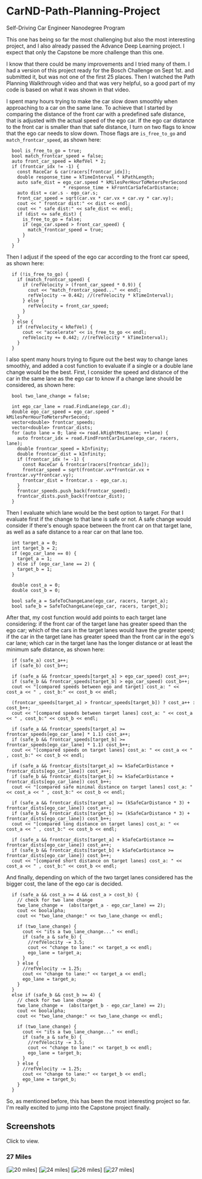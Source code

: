 # CarND-Path-Planning-Project
Self-Driving Car Engineer Nanodegree Program


This one has being so far the most challenging but also the most interesting project, and I also already passed the Advance Deep Learning project. I expect that only the Capstone be more challenge than this one.

I know that there could be many improvements and I tried many of them. I had a version of this project ready for the Bosch Challenge on Sept 1st. and submitted it, but was not one of the first 25 places. Then I watched the Path Planning Walkthrough video and that was very helpful, so a good part of my code is based on what it was shown in that video.

I spent many hours trying to make the car slow down smoothly when approaching to a car on the same lane. To achieve that I started by comparing the distance of the front car with a predefined safe distance, that is adjusted with the actual speed of the ego car. If the ego car distance to the front car is smaller than that safe distance, I turn on two flags to know that the ego car needs to slow down. Those flags are `is_free_to_go` and `match_frontcar_speed`, as shown here:

```
  bool is_free_to_go = true;
  bool match_frontcar_speed = false;
  auto front_car_speed = kRefVel * 2;
  if (frontcar_idx != -1) {
    const RaceCar & car(racers[frontcar_idx]);
    double response_time = kTimeInterval * kPathLength;
    auto safe_dist = ego_car.speed * kMilesPerHourToMetersPerSecond
                     * response_time + kFrontCarSafeCarDistance;
    auto dist = car.s - ego_car.s;
    front_car_speed = sqrt(car.vx * car.vx + car.vy * car.vy);
    cout << " frontcar dist:" << dist << endl;
    cout << " safe dist:" << safe_dist << endl;
    if (dist <= safe_dist) {
      is_free_to_go = false;
      if (ego_car.speed > front_car_speed) {
        match_frontcar_speed = true;
      }
    }
  }
```

Then I adjust if the speed of the ego car according to the front car speed, as shown here:

```
  if (!is_free_to_go) {
    if (match_frontcar_speed) {
      if (refVelocity > (front_car_speed * 0.9)) {
        cout << "match_frontcar_speed..." << endl;
        refVelocity -= 0.442; //(refVelocity * kTimeInterval);
      } else {
        refVelocity = front_car_speed;
      }
    }
  } else {
    if (refVelocity < kRefVel) {
      cout << "accelerate" << is_free_to_go << endl;
      refVelocity += 0.442; //(refVelocity * kTimeInterval);
    }
  }
```


I also spent many hours trying to figure out the best way to change lanes smoothly, and added a cost function to evaluate if a single or a double lane change would be the best.
First, I consider the speed and distance of the car in the same lane as the ego car to know if a change lane should be considered, as shown here:

```
  bool two_lane_change = false;

  int ego_car_lane = road.FindLane(ego_car.d);
  double ego_car_speed = ego_car.speed * kMilesPerHourToMetersPerSecond;
  vector<double> frontcar_speeds;
  vector<double> frontcar_dists;
  for (auto lane = 0; lane <= road.kRightMostLane; ++lane) {
    auto frontcar_idx = road.FindFrontCarInLane(ego_car, racers, lane);
    double frontcar_speed = kInfinity;
    double frontcar_dist = kInfinity;
    if (frontcar_idx != -1) {
      const RaceCar & frontcar(racers[frontcar_idx]);
      frontcar_speed = sqrt(frontcar.vx*frontcar.vx + frontcar.vy*frontcar.vy);
      frontcar_dist = frontcar.s - ego_car.s;
    }
    frontcar_speeds.push_back(frontcar_speed);
    frontcar_dists.push_back(frontcar_dist);
  }
```

Then I evaluate which lane would be the best option to target. For that I evaluate first if the change to that lane is safe or not. A safe change would consider if there's enough space between the front car on that target lane, as well as a safe distance to a rear car on that lane too.

```
  int target_a = 0;
  int target_b = 2;
  if (ego_car_lane == 0) {
    target_a = 1;
  } else if (ego_car_lane == 2) {
    target_b = 1;
  }

  double cost_a = 0;
  double cost_b = 0;

  bool safe_a = SafeToChangeLane(ego_car, racers, target_a);
  bool safe_b = SafeToChangeLane(ego_car, racers, target_b);
```

After that, my cost function would add points to each target lane considering: if the front car of the target lane has greater speed than the ego car; which of the cars in the target lanes would have the greater speed; if the car in the target lane has greater speed than the front car in the ego's car lane; which car in the target lane has the longer distance or at least the minimum safe distance, as shown here:

```
  if (safe_a) cost_a++;
  if (safe_b) cost_b++;

  if (safe_a && frontcar_speeds[target_a] > ego_car_speed) cost_a++;
  if (safe_b && frontcar_speeds[target_b] > ego_car_speed) cost_b++;
  cout << "[compared speeds between ego and target] cost_a: " << cost_a << " , cost_b:" << cost_b << endl;

  (frontcar_speeds[target_a] > frontcar_speeds[target_b]) ? cost_a++ : cost_b++;
  cout << "[compared speeds between target lanes] cost_a: " << cost_a << " , cost_b:" << cost_b << endl;

  if (safe_a && frontcar_speeds[target_a] >= frontcar_speeds[ego_car_lane] * 1.1) cost_a++;
  if (safe_b && frontcar_speeds[target_b] >= frontcar_speeds[ego_car_lane] * 1.1) cost_b++;
  cout << "[compared speeds on target lanes] cost_a: " << cost_a << " , cost_b:" << cost_b << endl;

  if (safe_a && frontcar_dists[target_a] >= kSafeCarDistance + frontcar_dists[ego_car_lane]) cost_a++;
  if (safe_b && frontcar_dists[target_b] >= kSafeCarDistance + frontcar_dists[ego_car_lane]) cost_b++;
  cout << "[compared safe minimal distance on target lanes] cost_a: " << cost_a << " , cost_b:" << cost_b << endl;

  if (safe_a && frontcar_dists[target_a] >= (kSafeCarDistance * 3) + frontcar_dists[ego_car_lane]) cost_a++;
  if (safe_b && frontcar_dists[target_b] >= (kSafeCarDistance * 3) + frontcar_dists[ego_car_lane]) cost_b++;
  cout << "[compared long distance on target lanes] cost_a: " << cost_a << " , cost_b:" << cost_b << endl;

  if (safe_a && frontcar_dists[target_a] + kSafeCarDistance >= frontcar_dists[ego_car_lane]) cost_a++;
  if (safe_b && frontcar_dists[target_b] + kSafeCarDistance >= frontcar_dists[ego_car_lane]) cost_b++;
  cout << "[compared short distance on target lanes] cost_a: " << cost_a << " , cost_b:" << cost_b << endl;
```

And finally, depending on which of the two target lanes considered has the bigger cost, the lane of the ego car is decided.

```
  if (safe_a && cost_a >= 4 && cost_a > cost_b) {
    // check for two lane change
    two_lane_change =  (abs(target_a - ego_car_lane) == 2);
    cout << boolalpha;
    cout << "two_lane_change:" << two_lane_change << endl;

    if (two_lane_change) {
      cout << "its a two_lane_change..." << endl;
      if (safe_a & safe_b) {
        //refVelocity -= 3.5;
        cout << "change to lane:" << target_a << endl;
        ego_lane = target_a;
      }
    } else {
      //refVelocity -= 1.25;
      cout << "change to lane:" << target_a << endl;
      ego_lane = target_a;
    }
  }
  else if (safe_b && cost_b >= 4) {
    // check for two lane change
    two_lane_change =  (abs(target_b - ego_car_lane) == 2);
    cout << boolalpha;
    cout << "two_lane_change:" << two_lane_change << endl;

    if (two_lane_change) {
      cout << "its a two_lane_change..." << endl;
      if (safe_a & safe_b) {
        //refVelocity -= 3.5;
        cout << "change to lane:" << target_b << endl;
        ego_lane = target_b;
      }
    } else {
      //refVelocity -= 1.25;
      cout << "change to lane:" << target_b << endl;
      ego_lane = target_b;
    }
  }
```

So, as mentioned before, this has been the most interesting project so far. I'm really excited to jump into the Capstone project finally.

Screenshots
-----------

Click to view.

### 27 Miles

[![20 miles](/screen-shots/20-miles.png)]
[![24 miles](/screen-shots/24-miles.png)]
[![26 miles](/screen-shots/26-miles.png)]
[![27 miles](/screen-shots/27-miles.png)]

